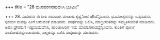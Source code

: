 +++
title = "28 ಮುರಹರನನಹುದೆನಿಸಿ ಭೂಮೀ"

+++
28. ವಿದುರನು ಈ ರೀತಿ ನಯವಾಗಿ ಮಾತಾಡಿ ಕೃಷ್ಣನಿಂದ ಹೌದೆನ್ನಿಸಿದನು. ಭೂಮೀಶ್ವರನನ್ನು ಒಪ್ಪಿಸಿದನು. ಭೀಮನ ಮನಸ್ಸು ಹೀಗೆ ಬರುವಂತೆ ಮಾಡಿದನು. ಪಾರ್ಥನನ್ನು ಒಲಿಸಿ, ಮಾದ್ರೀಸುತರನ್ನು ಸಮ್ಮತಿಸುವಂತೆ ಮಾಡಿದನು. ಅರಸಿ ದ್ರೌಪದಿಗೆ ಇಷ್ಟವಾದುದೆನಿಸಿ, ಪಾಂಚಾಲರಿಗೆ ಇದು ಮಾಡಬೇಕಾದದ್ದೆನ್ನಿಸಿದನು. ಕುಂತಿಗೆ ಪೂರ್ಣ ಸಂತೋಷವನ್ನುಂಟುಮಾಡಿ, ಎಲ್ಲರನ್ನೂ ಒಲಿಸಿ ಸಂಧಿಯನ್ನು ಮಾಡಿದನು.